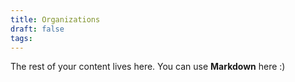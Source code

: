 ```yaml
---
title: Organizations
draft: false
tags:
---
```

 
The rest of your content lives here. You can use **Markdown** here :)